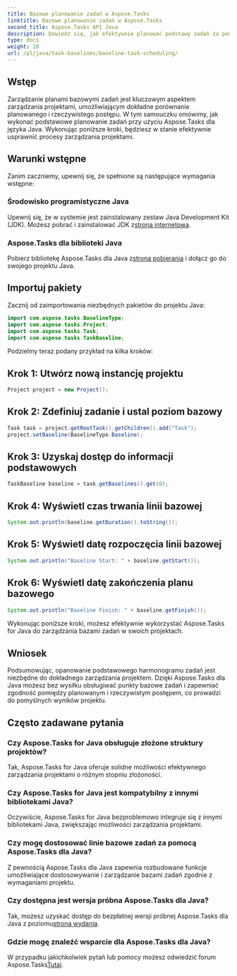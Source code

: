 ```yaml
---
title: Bazowe planowanie zadań w Aspose.Tasks
linktitle: Bazowe planowanie zadań w Aspose.Tasks
second_title: Aspose.Tasks API Java
description: Dowiedz się, jak efektywnie planować podstawy zadań za pomocą Aspose.Tasks dla Java. Usprawnij procesy zarządzania projektami bez wysiłku.
type: docs
weight: 10
url: /pl/java/task-baselines/baseline-task-scheduling/
---
```

## Wstęp
Zarządzanie planami bazowymi zadań jest kluczowym aspektem zarządzania projektami, umożliwiającym dokładne porównanie planowanego i rzeczywistego postępu. W tym samouczku omówimy, jak wykonać podstawowe planowanie zadań przy użyciu Aspose.Tasks dla języka Java. Wykonując poniższe kroki, będziesz w stanie efektywnie usprawnić procesy zarządzania projektami.
## Warunki wstępne
Zanim zaczniemy, upewnij się, że spełnione są następujące wymagania wstępne:
### Środowisko programistyczne Java
 Upewnij się, że w systemie jest zainstalowany zestaw Java Development Kit (JDK). Możesz pobrać i zainstalować JDK z[strona internetowa](https://www.oracle.com/java/technologies/javase-jdk11-downloads.html).
### Aspose.Tasks dla biblioteki Java
 Pobierz bibliotekę Aspose.Tasks dla Java z[strona pobierania](https://releases.aspose.com/tasks/java/) i dołącz go do swojego projektu Java.
## Importuj pakiety
Zacznij od zaimportowania niezbędnych pakietów do projektu Java:
```java
import com.aspose.tasks.BaselineType;
import com.aspose.tasks.Project;
import com.aspose.tasks.Task;
import com.aspose.tasks.TaskBaseline;
```
Podzielmy teraz podany przykład na kilka kroków:
## Krok 1: Utwórz nową instancję projektu
```java
Project project = new Project();
```
## Krok 2: Zdefiniuj zadanie i ustal poziom bazowy
```java
Task task = project.getRootTask().getChildren().add("Task");
project.setBaseline(BaselineType.Baseline);
```
## Krok 3: Uzyskaj dostęp do informacji podstawowych
```java
TaskBaseline baseline = task.getBaselines().get(0);
```
## Krok 4: Wyświetl czas trwania linii bazowej
```java
System.out.println(baseline.getDuration().toString());
```
## Krok 5: Wyświetl datę rozpoczęcia linii bazowej
```java
System.out.println("Baseline Start: " + baseline.getStart());
```
## Krok 6: Wyświetl datę zakończenia planu bazowego
```java
System.out.println("Baseline Finish: " + baseline.getFinish());
```
Wykonując poniższe kroki, możesz efektywnie wykorzystać Aspose.Tasks for Java do zarządzania bazami zadań w swoich projektach.
## Wniosek
Podsumowując, opanowanie podstawowego harmonogramu zadań jest niezbędne do dokładnego zarządzania projektem. Dzięki Aspose.Tasks dla Java możesz bez wysiłku obsługiwać punkty bazowe zadań i zapewniać zgodność pomiędzy planowanym i rzeczywistym postępem, co prowadzi do pomyślnych wyników projektu.
## Często zadawane pytania
### Czy Aspose.Tasks for Java obsługuje złożone struktury projektów?
Tak, Aspose.Tasks for Java oferuje solidne możliwości efektywnego zarządzania projektami o różnym stopniu złożoności.
### Czy Aspose.Tasks for Java jest kompatybilny z innymi bibliotekami Java?
Oczywiście, Aspose.Tasks for Java bezproblemowo integruje się z innymi bibliotekami Java, zwiększając możliwości zarządzania projektami.
### Czy mogę dostosować linie bazowe zadań za pomocą Aspose.Tasks dla Java?
Z pewnością Aspose.Tasks dla Java zapewnia rozbudowane funkcje umożliwiające dostosowywanie i zarządzanie bazami zadań zgodnie z wymaganiami projektu.
### Czy dostępna jest wersja próbna Aspose.Tasks dla Java?
 Tak, możesz uzyskać dostęp do bezpłatnej wersji próbnej Aspose.Tasks dla Java z poziomu[strona wydania](https://releases.aspose.com/).
### Gdzie mogę znaleźć wsparcie dla Aspose.Tasks dla Java?
 W przypadku jakichkolwiek pytań lub pomocy możesz odwiedzić forum Aspose.Tasks[Tutaj](https://forum.aspose.com/c/tasks/15).